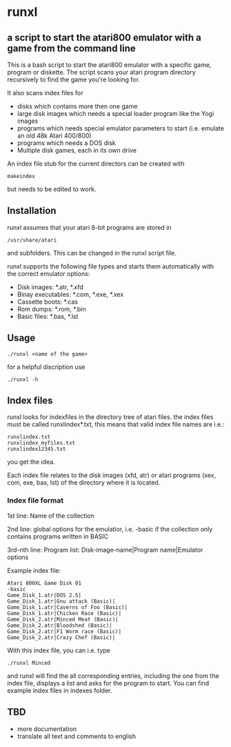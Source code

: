# runxl
## a script to start the atari800 emulator with a game from the command line

This is a bash script to start the atari800 emulator with a specific game, program or diskette.
The script scans your atari program directory recursively to find the game you're looking for.

It also scans index files for
* disks which contains more then one game
* large disk images which needs a special loader program like the Yogi images
* programs which needs special emulator parameters to start (i.e. emulate an old 48k Atari 400/800)
* programs which needs a DOS disk
* Multiple disk games, each in its own drive

An index file stub for the current directors can be created with

	makeindex

but needs to be edited to work.

## Installation

runxl assumes that your atari 8-bit programs are stored in 

	/usr/share/atari

and subfolders. This can be changed in the runxl script file.

runxl supports the following file types and starts them automatically with the correct emulator options:
* Disk images: *.atr, *.xfd
* Binay executables: *.com, *.exe, *.xex
* Cassette boots: *.cas
* Rom dumps: *.rom, *.bin
* Basic files: *.bas, *.lst


## Usage

	./runxl <name of the game>

for a helpful discription use

	./runxl -h

## Index files
runxl looks for indexfiles in the directory tree of atari files.
the index files must be called runxlindex*.txt, this means that valid index file names are i.e.:

	runxlindex.txt
	runxlindex_myfiles.txt
	runxlindex12345.txt

you get the idea.

Each index file relates to the disk images (xfd, atr) or atari programs (xex, com, exe, bas, lst) of the directory where it is located.

### Index file format
1st line: Name of the collection

2nd line: global options for the emulatior, i.e. -basic if the collection only contains programs written in BASIC

3rd-nth line: Program list:
Disk-image-name|Program name|Emulator options


Example index file:

	Atari 800XL Game Disk 01
	-basic
	Game_Disk_1.atr|DOS 2.5|
	Game_Disk_1.atr|Gnu attack (Basic)|
	Game_Disk_1.atr|Caverns of Foo (Basic)|
	Game_Disk_1.atr|Chicken Race (Basic)|
	Game_Disk_2.atr|Minced Meat (Basic)|
	Game_Disk_2.atr|Bloodshed (Basic)|
	Game_Disk_2.atr|F1 Worm race (Basic)|
	Game_Disk_2.atr|Crazy Chef (Basic)|

With this index file, you can i.e. type

	./runxl Minced

and runxl will find the all corresponding entries, including the one from the index file, displays a list and asks for the program to start.
You can find example index files in indexes folder.

## TBD
* more documentation
* translate all text and comments to english

